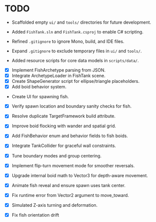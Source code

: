 # TODO
- Scaffolded empty `ui/` and `tools/` directories for future development.
- Added `FishTank.sln` and `FishTank.csproj` to enable C# scripting.
- Refined `.gitignore` to ignore Mono, build, and IDE files.
- Expand `.gitignore` to exclude temporary files in `ui/` and `tools/`.

- Added resource scripts for core data models in `scripts/data/`.

- [x] Implement FishArchetype parsing from JSON.
- [x] Integrate ArchetypeLoader in FishTank scene.
- [x] Create ShapeGenerator script for ellipse/triangle placeholders.
- [x] Add boid behavior system.
- Create UI for spawning fish.
- [x] Verify spawn location and boundary sanity checks for fish.
- [x] Resolve duplicate TargetFramework build attribute.
- [x] Improve boid flocking with wander and spatial grid.
- [x] Add FishBehavior enum and behavior fields to fish boids.
- [x] Integrate TankCollider for graceful wall constraints.
- [x] Tune boundary modes and group centering.
- [x] Implement flip-turn movement mode for smoother reversals.
- [x] Upgrade internal boid math to Vector3 for depth-aware movement.
- [x] Animate fish reveal and ensure spawn uses tank center.
- [x] Fix runtime error from Vector2 argument to move_toward.
- [x] Simulated Z-axis turning and deformation.

- [x] Fix fish orientation drift
